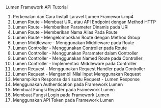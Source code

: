 Lumen Framework API Tutorial 

1. Perkenalan dan Cara Install Laravel Lumen Framework.mp4
2. Lumen Route - Membuat URL atau API Endpoint dengan Method HTTP
3. Lumen Route - Memberikan Parameter Dinamis pada URI
4. Lumen Route - Memberikan Nama Alias Pada Route
5. Lumen Route - Mengelompokkan Route dengan Method Group
6. Lumen Middleware - Menggunakan Middleware pada Route
7. Lumen Controller - Menggunakan Controller pada Route
8. Lumen Controller - Menggunakan Paramater dalam Controller
9. Lumen Controller - Menggunakan Named Route pada Controller
10. Lumen Controller - Implementasi Middleware pada Controller
11. Lumen Request - Menggunakan Request Handler pada Controller
12. Lumen Request - Mengambil Nilai Input Menggunakan Request
13. Menampilkan Response dari suatu Request - Lumen Response
14. Menggunakan Authentication pada Framework Lumen
15. Membuat Fungsi Register pada Framework Lumen
16. Membuat Fungsi Login pada Framework Lumen
17. Menggunakan API Token pada Framework Lumen
